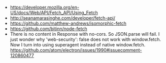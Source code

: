- https://developer.mozilla.org/en-US/docs/Web/API/Fetch_API/Using_Fetch
- http://seanamarasinghe.com/developer/fetch-api/
- https://github.com/matthew-andrews/isomorphic-fetch
- https://github.com/bitinn/node-fetch
- There is no content in Response with no-cors. So JSON.parse will fail. I just wonder why 'web-security': false does not work with window.fetch. Now I turn into using superagent instead of native window.fetch. https://github.com/atom/electron/issues/1990#issuecomment-120860477

